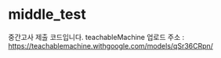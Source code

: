 # middle_test
중간고사 제출 코드입니다.
teachableMachine 업로드 주소 : https://teachablemachine.withgoogle.com/models/qSr36CRpn/
